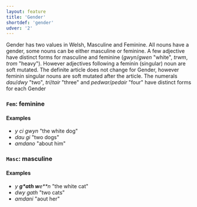```yaml
---
layout: feature
title: 'Gender'
shortdef: 'gender'
udver: '2'
---
```


Gender has two values in Welsh, Masculine and Feminine. All nouns have a gender, some nouns can be either masculine or feminine. A few adjective have distinct forms for masculine and feminine (_gwyn_/_gwen_ "white", _trwm_, _trom_ "heavy"). However adjectives following a feminin (singular) noun are soft mutated.
The definite article does not change for Gender, however feminin singular nouns are soft mutated after the article.
The numerals _dau_/_dwy_ "two", _tri_/_tair_ "three" and _pedwar_/_pedair_ "four" have distinct forms for each Gender


### <a name="Fem">`Fem`</a>: feminine

#### Examples

* _y ci gwyn_ "the white dog"
* _dau gi_ "two dogs"
* _amdano_ "about him"


### <a name="Masc">`Masc`</a>: masculine

#### Examples

* _y **g*ath w**e**n_ "the white cat"
* _dwy gath_ "two cats"
* _amdani_ "aout her"
<!-- Interlanguage links updated Pá kvě 14 11:08:32 CEST 2021 -->
